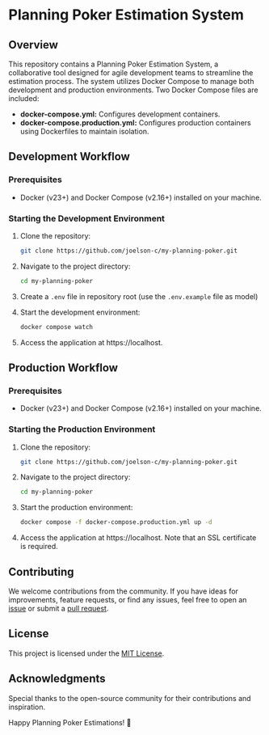 # Planning Poker Estimation System

## Overview

This repository contains a Planning Poker Estimation System, a collaborative tool designed for agile development teams to streamline the estimation process. The system utilizes Docker Compose to manage both development and production environments. Two Docker Compose files are included:

-   **docker-compose.yml:** Configures development containers.
-   **docker-compose.production.yml:** Configures production containers using Dockerfiles to maintain isolation.

## Development Workflow

### Prerequisites

-   Docker (v23+) and Docker Compose (v2.16+) installed on your machine.

### Starting the Development Environment

1. Clone the repository:

    ```bash
    git clone https://github.com/joelson-c/my-planning-poker.git
    ```

2. Navigate to the project directory:

    ```bash
    cd my-planning-poker
    ```

3. Create a `.env` file in repository root (use the `.env.example` file as model)

4. Start the development environment:

    ```bash
    docker compose watch
    ```

5. Access the application at https://localhost.

## Production Workflow

### Prerequisites

-   Docker (v23+) and Docker Compose (v2.16+) installed on your machine.

### Starting the Production Environment

1. Clone the repository:

    ```bash
    git clone https://github.com/joelson-c/my-planning-poker.git
    ```

2. Navigate to the project directory:

    ```bash
    cd my-planning-poker
    ```

3. Start the production environment:

    ```bash
    docker compose -f docker-compose.production.yml up -d
    ```

4. Access the application at https://localhost. Note that an SSL certificate is required.

## Contributing

We welcome contributions from the community. If you have ideas for improvements, feature requests, or find any issues, feel free to open an [issue](https://github.com/joelson-c/my-planning-poker/issues) or submit a [pull request](https://github.com/joelson-c/my-planning-poker/pulls).

## License

This project is licensed under the [MIT License](LICENSE).

## Acknowledgments

Special thanks to the open-source community for their contributions and inspiration.

Happy Planning Poker Estimations! 🚀
